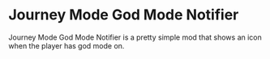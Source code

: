 ﻿# Journey Mode God Mode Notifier
Journey Mode God Mode Notifier is a pretty simple mod that shows an icon when the player has god mode on.